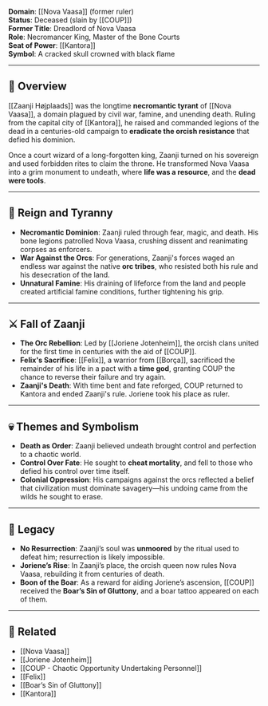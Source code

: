 **Domain**: [[Nova Vaasa]] (former ruler)  
**Status**: Deceased (slain by [[COUP]])  
**Former Title**: Dreadlord of Nova Vaasa  
**Role**: Necromancer King, Master of the Bone Courts  
**Seat of Power**: [[Kantora]]  
**Symbol**: A cracked skull crowned with black flame

---

## 🧭 Overview

[[Zaanji Højplaads]] was the longtime **necromantic tyrant** of [[Nova Vaasa]], a domain plagued by civil war, famine, and unending death. Ruling from the capital city of [[Kantora]], he raised and commanded legions of the dead in a centuries-old campaign to **eradicate the orcish resistance** that defied his dominion.

Once a court wizard of a long-forgotten king, Zaanji turned on his sovereign and used forbidden rites to claim the throne. He transformed Nova Vaasa into a grim monument to undeath, where **life was a resource**, and the **dead were tools**.

---

## 🏰 Reign and Tyranny

- **Necromantic Dominion**: Zaanji ruled through fear, magic, and death. His bone legions patrolled Nova Vaasa, crushing dissent and reanimating corpses as enforcers.
- **War Against the Orcs**: For generations, Zaanji's forces waged an endless war against the native **orc tribes**, who resisted both his rule and his desecration of the land.
- **Unnatural Famine**: His draining of lifeforce from the land and people created artificial famine conditions, further tightening his grip.

---

## ⚔️ Fall of Zaanji

- **The Orc Rebellion**: Led by [[Joriene Jotenheim]], the orcish clans united for the first time in centuries with the aid of [[COUP]].
- **Felix's Sacrifice**: [[Felix]], a warrior from [[Borça]], sacrificed the remainder of his life in a pact with a **time god**, granting COUP the chance to reverse their failure and try again.
- **Zaanji's Death**: With time bent and fate reforged, COUP returned to Kantora and ended Zaanji's rule. Joriene took his place as ruler.

---

## 💀 Themes and Symbolism

- **Death as Order**: Zaanji believed undeath brought control and perfection to a chaotic world.
- **Control Over Fate**: He sought to **cheat mortality**, and fell to those who defied his control over time itself.
- **Colonial Oppression**: His campaigns against the orcs reflected a belief that civilization must dominate savagery—his undoing came from the wilds he sought to erase.

---

## 🧬 Legacy

- **No Resurrection**: Zaanji’s soul was **unmoored** by the ritual used to defeat him; resurrection is likely impossible.
- **Joriene’s Rise**: In Zaanji’s place, the orcish queen now rules Nova Vaasa, rebuilding it from centuries of death.
- **Boon of the Boar**: As a reward for aiding Joriene’s ascension, [[COUP]] received the **Boar’s Sin of Gluttony**, and a boar tattoo appeared on each of them.

---

## 📁 Related

- [[Nova Vaasa]]  
- [[Joriene Jotenheim]]  
- [[COUP - Chaotic Opportunity Undertaking Personnel]]  
- [[Felix]]  
- [[Boar’s Sin of Gluttony]]  
- [[Kantora]]
